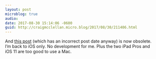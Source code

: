 ```yaml
---
layout: post
microblog: true
audio: 
date: 2017-08-30 15:14:06 -0600
guid: http://craigmcclellan.micro.blog/2017/08/30/211406.html
---
```

And [this post](http://www.theclassnerd.com/blog/2017/8/5/back-to-the-mac) (which has an incorrect post date anyway) is now obsolete. I’m back to iOS only. No development for me. Plus the two iPad Pros and iOS 11 are too good to use a Mac.
